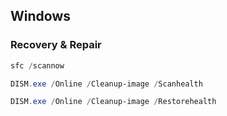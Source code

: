 ## Windows

### Recovery & Repair

```powershell
sfc /scannow
```

```powershell
DISM.exe /Online /Cleanup-image /Scanhealth
```

```powershell
DISM.exe /Online /Cleanup-image /Restorehealth
```
